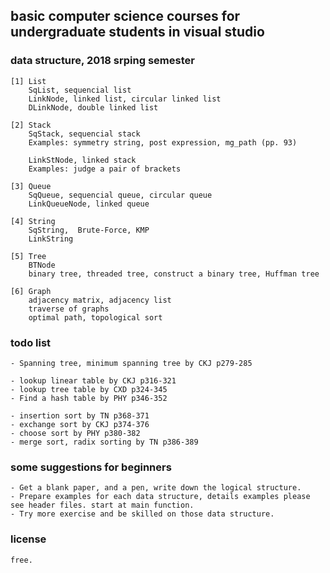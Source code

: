 ## basic computer science courses for undergraduate students in visual studio

### data structure, 2018 srping semester
	[1] List
		SqList, sequencial list
		LinkNode, linked list, circular linked list
		DLinkNode, double linked list

	[2] Stack
		SqStack, sequencial stack
		Examples: symmetry string, post expression, mg_path (pp. 93)

		LinkStNode, linked stack
		Examples: judge a pair of brackets

	[3] Queue
		SqQueue, sequencial queue, circular queue
		LinkQueueNode, linked queue

	[4] String
	    SqString,  Brute-Force, KMP
		LinkString

	[5] Tree
		BTNode
		binary tree, threaded tree, construct a binary tree, Huffman tree

	[6] Graph
	    adjacency matrix, adjacency list
		traverse of graphs
		optimal path, topological sort
	



### todo list
	
	- Spanning tree, minimum spanning tree by CKJ p279-285

	- lookup linear table by CKJ p316-321
	- lookup tree table by CXD p324-345
	- Find a hash table by PHY p346-352

	- insertion sort by TN p368-371
	- exchange sort by CKJ p374-376
	- choose sort by PHY p380-382
	- merge sort, radix sorting by TN p386-389


### some suggestions for beginners
	- Get a blank paper, and a pen, write down the logical structure.
	- Prepare examples for each data structure, details examples please see header files. start at main function.
	- Try more exercise and be skilled on those data structure.


### license
	free.